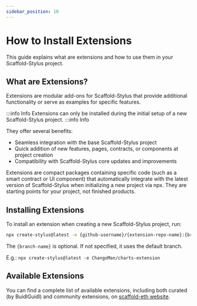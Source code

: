 ```yaml
---
sidebar_position: 10
---
```


# How to Install Extensions

This guide explains what are extensions and how to use them in your Scaffold-Stylus project.

## What are Extensions?

Extensions are modular add-ons for Scaffold-Stylus that provide additional functionality or serve as examples for specific features.

:::info Info
Extensions can only be installed during the initial setup of a new Scaffold-Stylus project.
:::info Info

They offer several benefits:

- Seamless integration with the base Scaffold-Stylus project
- Quick addition of new features, pages, contracts, or components at project creation
- Compatibility with Scaffold-Stylus core updates and improvements

Extensions are compact packages containing specific code (such as a smart contract or UI component) that automatically integrate with the latest version of Scaffold-Stylus when initializing a new project via npx. They are starting points for your project, not finished products.

## Installing Extensions

To install an extension when creating a new Scaffold-Stylus project, run:

```bash
npx create-stylus@latest -e {github-username}/{extension-repo-name}:{branch-name}
```

The `{branch-name}` is optional. If not specified, it uses the default branch.

E.g.: `npx create-stylus@latest -e ChangoMan/charts-extension`

## Available Extensions

You can find a complete list of available extensions, including both curated (by BuidlGuidl) and community extensions, on [scaffold-eth website](https://scaffoldeth.io/extensions).
